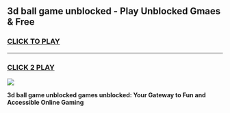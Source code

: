 
## 3d ball game unblocked - Play Unblocked Gmaes & Free
<h3>
<a href="https://premium.freeplayer.one?title=3d_ball_game_unblocked&ref=19F">CLICK TO PLAY</a></h3>
<hr>

<h3>
<a href="https://premium.freeplayer.one?title=3d_ball_game_unblocked&ref=19F">CLICK 2 PLAY</a>
  
</h3>

<a href="https://premium.freeplayer.one?title=3d_ball_game_unblocked&ref=19F/"><img src="https://clearcache.store/games.png"></a>


**3d ball game unblocked games unblocked: Your Gateway to Fun and Accessible Online Gaming**
